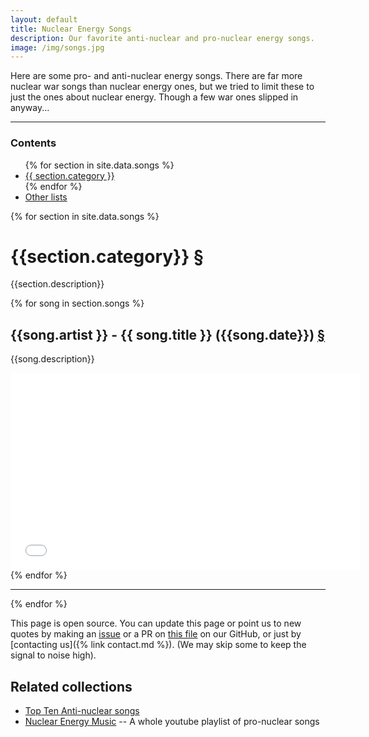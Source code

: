 ```yaml
---
layout: default
title: Nuclear Energy Songs
description: Our favorite anti-nuclear and pro-nuclear energy songs.
image: /img/songs.jpg
---
```

<div class="row">
<div class="col-md-8" markdown="1">

Here are some pro- and anti-nuclear energy songs. There are far more
nuclear war songs than nuclear energy ones, but we tried to limit
these to just the ones about nuclear energy. Though a few war ones
slipped in anyway...

<hr/>

<h3>Contents</h3>
<ul>
{% for section in site.data.songs %}
<li>
<a href="#{{section.category|slugify}}">{{ section.category }}</a>
</li>
{% endfor %}
<li><a href="#related-collections">Other lists</a></li>
</ul>

{% for section in site.data.songs %}
<a name="{{section.category|slugify}}"/> 
<h1>{{section.category}} <a href="#{{section.category|slugify}}">&#167;</a></h1>
<p>{{section.description}}</p>

{% for song in section.songs %}

<a name="{{song.title|slugify}}"/> 
<h2 class="mb-0">{{song.artist }} - {{ song.title }} ({{song.date}}) <a href="#{{song.title|slugify}}">&#167;</a></h2>
<p>{{song.description}}</p>

<iframe width="560" height="315" src="{{song.url}}"
title="YouTube video player" frameborder="0" allow="accelerometer; autoplay;
clipboard-write; encrypted-media; gyroscope; picture-in-picture"
allowfullscreen></iframe>
{% endfor %}
<hr />
{% endfor %}

This page is open source. You can update this page or point us to new
quotes by making an [issue](https://github.com/whatisnuclear/website/issues) or a PR on
[this file](https://github.com/whatisnuclear/website/blob/master/_data/songs.yml) on our
GitHub, or just by [contacting us]({% link contact.md %}). (We may skip some to keep the
signal to noise high).

## Related collections

* [Top Ten Anti-nuclear songs](https://www.thenation.com/article/archive/top-ten-antinuclear-songs/)
* [Nuclear Energy Music](https://www.youtube.com/playlist?list=PLesFeXhnN6U3SWv2cNEYh1RonXIXjXUjz) -- A whole youtube playlist of pro-nuclear songs

</div>
</div>

